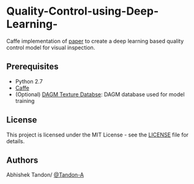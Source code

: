 # Quality-Control-using-Deep-Learning-

Caffe implementation of [paper](https://link.springer.com/article/10.1007/s00170-017-0882-0) to create a deep learning based quality control model for visual inspection. 

## Prerequisites

* Python 2.7 
* [Caffe](https://github.com/BVLC/caffe) 
* (Optional) [DAGM Texture Databse](http://resources.mpi-inf.mpg.de/conferences/dagm/2007/prizes.html): DAGM database used for model training

## License 

This project is licensed under the MIT License - see the [LICENSE](https://github.com/Tandon-A/Quality-Control-using-Deep-Learning-/blob/master/LICENSE) file for details. 

## Authors 

Abhishek Tandon/ [@Tandon-A](https://github.com/Tandon-A)

